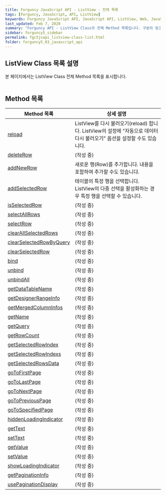 ```yaml
---
title: Forguncy JavaScript API - ListView - 전체 목록
tags: [Forguncy, JavaScript, API, ListView]
keywords: Forguncy JavaScript API, JavaScript API, ListView, Web, JavaScript, API
last_updated: Feb 7, 2020
summary: "Forguncy API - ListView Class의 전체 Method 목록입니다. 구분의 링크를 클릭하시면 세부 페이지 내용을 보실 수 있습니다."
sidebar: forguncy5_sidebar
permalink: fgc5jsapi_listview-class-list.html
folder: forguncy5_03_javascript_api
---
```


## ListView Class 목록 설명
본 페이지에서는 ListView Class 전체 Method 목록을 표시합니다.
<br /><br />

## Method 목록

| Method 목록 | 상세 설명 |
| --- | --- |
| [reload](fgc5jsapi_listview-class-reload.html) | ListView를 다시 불러오기(reload) 합니다. ListView의 설정에 "자동으로 데이터 다시 불러오기" 옵션을 설정할 수도 있습니다. |
| [deleteRow]() | (작성 중) |
| [addNewRow](fgc5jsapi_listview-class-addnewrow.html) | 새로운 행(Row)를 추가합니다. 내용을 포함하여 추가할 수도 있습니댜. |
| [addSelectedRow](fgc5jsapi_listview-class-addselectedrow.html) | 테이블의 특정 행을 선택합니다. ListView의 다중 선택을 활성화하는 경우 특정 행을 선택할 수 있습니다. |
| [isSelectedRow]() | (작성 중) |
| [selectAllRows]() | (작성 중) |
| [selectRow]() | (작성 중) |
| [clearAllSelectedRows]() | (작성 중) |
| [clearSelectedRowByQuery]() | (작성 중) |
| [clearSelectedRow]() | (작성 중) |
| [bind]() | (작성 중) |
| [unbind]() | (작성 중) |
| [unbindAll]() | (작성 중) |
| [getDataTableName]() | (작성 중) |
| [getDesignerRangeInfo]() | (작성 중) |
| [getMergedColumnInfos]() | (작성 중) |
| [getName]() | (작성 중) |
| [getQuery]() | (작성 중) |
| [getRowCount]() | (작성 중) |
| [getSelectedRowIndex]() | (작성 중) |
| [getSelectedRowIndexs]() | (작성 중) |
| [getSelectedRowsData]() | (작성 중) |
| [goToFirstPage]() | (작성 중) |
| [goToLastPage]() | (작성 중) |
| [goToNextPage]() | (작성 중) |
| [goToPreviousPage]() | (작성 중) |
| [goToSpecifiedPage]() | (작성 중) |
| [hiddenLoadingIndicator]() | (작성 중) |
| [getText]() | (작성 중) |
| [setText]() | (작성 중) |
| [getValue]() | (작성 중) |
| [setValue]() | (작성 중) |
| [showLoadingIndicator]() | (작성 중) |
| [getPaginationInfo]() | (작성 중) |
| [usePaginationDisplay]() | (작성 중) |

<br /><br />